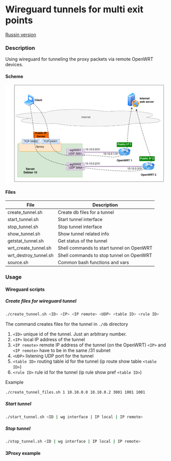 # Wireguard tunnels for multi exit points

[Russin version](README.ru.md)

### Description

Using wireguard for tunneling the proxy packets via remote OpenWRT devices.

#### Scheme

![Scheme of the network](scheme.png)

#### Files

| File                  | Description                                |
|-----------------------|--------------------------------------------|
| create_tunnel.sh      | Create db files for a tunnel               |
| start_tunnel.sh       | Start tunnel interface                     |
| stop_tunnel.sh        | Stop tunnel interface                      |
| show_tunnel.sh        | Show tunnel related info                   |
| getstat_tunnel.sh     | Get status of the tunnel                   |
| wrt_create_tunnel.sh  | Shell commands to start tunnel on OpenWRT  |
| wrt_destroy_tunnel.sh | Shell commands to stop tunnel on OpenWRT   |
| source.sh             | Common bash functions and vars             |

### Usage

#### Wireguard scripts

##### Create files for wireguard tunnel

```bash
./create_tunnel.sh <ID> <IP> <IP remote> <UDP> <table ID> <rule ID>
```

The command creates files for the tunnel in `./db` directory

1. `<ID>` unique id of the tunnel. Just an arbitrary number.
1. `<IP>` local IP address of the tunnel
1. `<IP remote>` remote IP address of the tunnel (on the OpenWRT)
   `<IP>` and `<IP remote>` have to be in the same /31 subnet
1. `<UDP>` listening UDP port for the tunnel
1. `<table ID>` routing table id for the tunnel (ip route show table `<table ID>`)
1. `<rule ID>` rule id for the tunnel (ip rule show pref `<table ID>`)

Example

```bash
./create_tunnel_files.sh 1 10.10.0.0 10.10.0.2 3001 1001 1001
```

##### Start tunnel

```bash
./start_tunnel.sh <ID | wg interface | IP local | IP remote>
```

##### Stop tunnel

```bash
./stop_tunnel.sh <ID | wg interface | IP local | IP remote>
```

#### 3Proxy example
